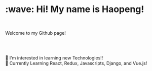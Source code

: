 <h1> :wave: Hi! My name is Haopeng! </h1> <br/>

Welcome to my Github page! <br/>

<br/>
<br/>

👀 I'm interested in learning new Technologies!! <br/>
👀 Currently Learning React, Redux, Javascripts, Django, and Vue.js! <br/>




